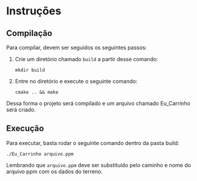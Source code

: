 # Instruções

## Compilação

Para compilar, devem ser seguidos os seguintes passos:

1. Crie um diretório chamado `build` a partir desse comando:

    ```shell
    mkdir build
    ```

2. Entre no diretório e execute o seguinte comando:

    ```shell
    cmake .. && make
    ```

Dessa forma o projeto será compilado e um arquivo chamado Eu_Carrinho será criado.

## Execução

Para executar, basta rodar o seguinte comando dentro da pasta build:

```shell
./Eu_Carrinho arquivo.ppm
```

Lembrando que `arquivo.ppm` deve ser substituído pelo caminho e nome do arquivo ppm com os dados do terreno.
